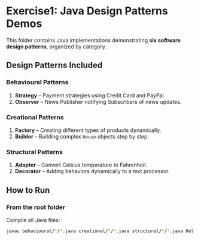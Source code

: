 
# Exercise1: Java Design Patterns Demos

This folder contains Java implementations demonstrating **six software design patterns**, organized by category.


## Design Patterns Included

### Behavioural Patterns
1. **Strategy** – Payment strategies using Credit Card and PayPal.  
2. **Observer** – News Publisher notifying Subscribers of news updates.

### Creational Patterns
1. **Factory** – Creating different types of products dynamically.  
2. **Builder** – Building complex `House` objects step by step.

### Structural Patterns
1. **Adapter** – Convert Celsius temperature to Fahrenheit.  
2. **Decorator** – Adding behaviors dynamically to a text processor.

## How to Run

### From the root folder
Compile all Java files:
```bash
javac behavioural/*/*.java creational/*/*.java structural/*/*.java Hello.java
